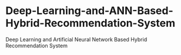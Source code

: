 # Deep-Learning-and-ANN-Based-Hybrid-Recommendation-System
Deep Learning and 
Artificial Neural Network 
Based 
Hybrid Recommendation System

